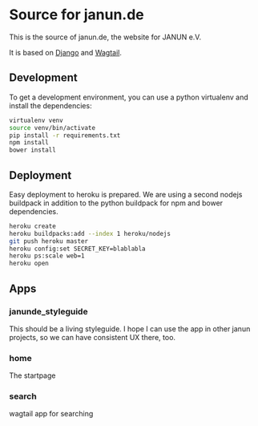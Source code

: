 # Source for janun.de
This is the source of janun.de, the website for JANUN e.V.

It is based on [Django](http://djangoproject.com) and [Wagtail](http://wagtail.io).


## Development
To get a development environment, you can use a python virtualenv
and install the dependencies:

```bash
virtualenv venv
source venv/bin/activate
pip install -r requirements.txt
npm install
bower install
```


## Deployment
Easy deployment to heroku is prepared.
We are using a second nodejs buildpack in addition to the python buildpack
for npm and bower dependencies.

```bash
heroku create
heroku buildpacks:add --index 1 heroku/nodejs
git push heroku master
heroku config:set SECRET_KEY=blablabla
heroku ps:scale web=1
heroku open
```


## Apps

### janunde_styleguide
This should be a living styleguide.
I hope I can use the app in other janun projects,
so we can have consistent UX there, too.

### home
The startpage

### search
wagtail app for searching
